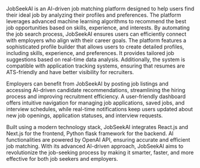 JobSeekAI is an AI-driven job matching platform designed to help users find their ideal job by analyzing their profiles and preferences. 
The platform leverages advanced machine learning algorithms to recommend the best job opportunities based on skills, experience, and interests. 
By automating the job search process, JobSeekAI ensures users can efficiently connect with employers who align with their career goals. 
The platform features a sophisticated profile builder that allows users to create detailed profiles, including skills, experience, and preferences. 
It provides tailored job suggestions based on real-time data analysis. Additionally, the system is compatible with application tracking systems, 
ensuring that resumes are ATS-friendly and have better visibility for recruiters.

Employers can benefit from JobSeekAI by posting job listings and accessing AI-driven candidate recommendations, streamlining the hiring process and improving recruitment efficiency. 
A user-friendly dashboard offers intuitive navigation for managing job applications, saved jobs, and interview schedules, 
while real-time notifications keep users updated about new job openings, application statuses, and interview requests.

Built using a modern technology stack, JobSeekAI integrates React.js and Next.js for the frontend, Python flask framework for the backend. 
AI functionalities are powered by OpenAI API, ensuring accurate and efficient job matching. With its advanced AI-driven approach, JobSeekAI aims to revolutionize the job-seeking process by making it smarter, faster, and more effective for both job seekers and employers.

    
